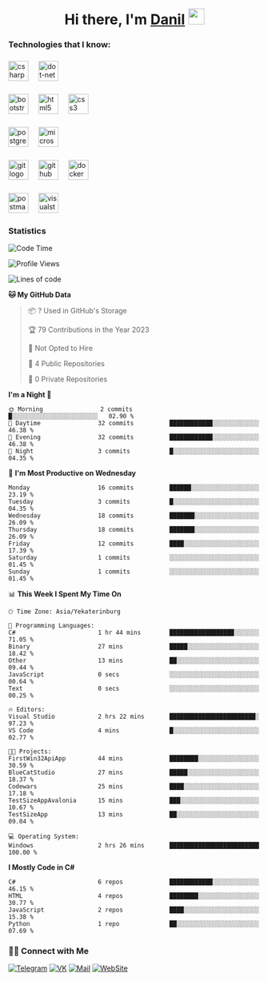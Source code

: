 <h1 align="center">Hi there, I'm <a href="https://vk.com/heindale" target="_blank">Danil</a> 
<img src="https://github.com/blackcater/blackcater/raw/main/images/Hi.gif" height="32"/></h1>

<h3 align="left">Technologies that I know:</h3>

###

<div align="left">
  <img src="https://img.shields.io/badge/C Sharp-239120?logo=csharp&logoColor=white&style=for-the-badge" height="40" alt="csharp logo"  />
  <img width="12" />
  <img src="https://img.shields.io/badge/.NET-512BD4?logo=dotnet&logoColor=white&style=for-the-badge" height="40" alt="dot-net logo"  />
  <img width="12" />
</div>

###

<div align="left">
  <img src="https://img.shields.io/badge/Bootstrap-7952B3?logo=bootstrap&logoColor=white&style=for-the-badge" height="40" alt="bootstrap logo"  />
  <img width="12" />
  <img src="https://img.shields.io/badge/HTML5-E34F26?logo=html5&logoColor=white&style=for-the-badge" height="40" alt="html5 logo"  />
  <img width="12" />
  <img src="https://img.shields.io/badge/CSS3-1572B6?logo=css3&logoColor=white&style=for-the-badge" height="40" alt="css3 logo"  />
</div>

###

<div align="left">
  <img src="https://img.shields.io/badge/PostgreSQL-4169E1?logo=postgresql&logoColor=white&style=for-the-badge" height="40" alt="postgresql logo"  />
  <img width="12" />
  <img src="https://img.shields.io/badge/Microsoft SQL Server-CC2927?logo=microsoftsqlserver&logoColor=white&style=for-the-badge" height="40" alt="microsoftsqlserver logo"  />
</div>

###

<div align="left">
  <img src="https://img.shields.io/badge/Git-F05032?logo=git&logoColor=white&style=for-the-badge" height="40" alt="git logo"  />
  <img width="12" />
  <img src="https://img.shields.io/badge/GitHub-181717?logo=github&logoColor=white&style=for-the-badge" height="40" alt="github logo"  />
  <img width="12" />
  <img src="https://img.shields.io/badge/Docker-2496ED?logo=docker&logoColor=white&style=for-the-badge" height="40" alt="docker logo"  />
</div>

###

<div align="left">
  <img src="https://img.shields.io/badge/Postman-FF6C37?logo=postman&logoColor=black&style=for-the-badge" height="40" alt="postman logo"  />
  <img width="12" />
  <img src="https://img.shields.io/badge/Visual Studio-5C2D91?logo=visualstudio&logoColor=white&style=for-the-badge" height="40" alt="visualstudio logo"  />
</div>

###

<h3 align="left">Statistics</h3>

<!--START_SECTION:waka-->
![Code Time](http://img.shields.io/badge/Code%20Time-44%20hrs%2031%20mins-blue)

![Profile Views](http://img.shields.io/badge/Profile%20Views-216-blue)

![Lines of code](https://img.shields.io/badge/From%20Hello%20World%20I%27ve%20Written-4.9%20thousand%20lines%20of%20code-blue)

**🐱 My GitHub Data** 

> 📦 ? Used in GitHub's Storage 
 > 
> 🏆 79 Contributions in the Year 2023
 > 
> 🚫 Not Opted to Hire
 > 
> 📜 4 Public Repositories 
 > 
> 🔑 0 Private Repositories 
 > 
**I'm a Night 🦉** 

```text
🌞 Morning                2 commits           █░░░░░░░░░░░░░░░░░░░░░░░░   02.90 % 
🌆 Daytime                32 commits          ████████████░░░░░░░░░░░░░   46.38 % 
🌃 Evening                32 commits          ████████████░░░░░░░░░░░░░   46.38 % 
🌙 Night                  3 commits           █░░░░░░░░░░░░░░░░░░░░░░░░   04.35 % 
```
📅 **I'm Most Productive on Wednesday** 

```text
Monday                   16 commits          ██████░░░░░░░░░░░░░░░░░░░   23.19 % 
Tuesday                  3 commits           █░░░░░░░░░░░░░░░░░░░░░░░░   04.35 % 
Wednesday                18 commits          ███████░░░░░░░░░░░░░░░░░░   26.09 % 
Thursday                 18 commits          ███████░░░░░░░░░░░░░░░░░░   26.09 % 
Friday                   12 commits          ████░░░░░░░░░░░░░░░░░░░░░   17.39 % 
Saturday                 1 commits           ░░░░░░░░░░░░░░░░░░░░░░░░░   01.45 % 
Sunday                   1 commits           ░░░░░░░░░░░░░░░░░░░░░░░░░   01.45 % 
```


📊 **This Week I Spent My Time On** 

```text
🕑︎ Time Zone: Asia/Yekaterinburg

💬 Programming Languages: 
C#                       1 hr 44 mins        ██████████████████░░░░░░░   71.05 % 
Binary                   27 mins             █████░░░░░░░░░░░░░░░░░░░░   18.42 % 
Other                    13 mins             ██░░░░░░░░░░░░░░░░░░░░░░░   09.44 % 
JavaScript               0 secs              ░░░░░░░░░░░░░░░░░░░░░░░░░   00.64 % 
Text                     0 secs              ░░░░░░░░░░░░░░░░░░░░░░░░░   00.25 % 

🔥 Editors: 
Visual Studio            2 hrs 22 mins       ████████████████████████░   97.23 % 
VS Code                  4 mins              █░░░░░░░░░░░░░░░░░░░░░░░░   02.77 % 

🐱‍💻 Projects: 
FirstWin32ApiApp         44 mins             ████████░░░░░░░░░░░░░░░░░   30.59 % 
BlueCatStudio            27 mins             █████░░░░░░░░░░░░░░░░░░░░   18.37 % 
Codewars                 25 mins             ████░░░░░░░░░░░░░░░░░░░░░   17.18 % 
TestSizeAppAvalonia      15 mins             ███░░░░░░░░░░░░░░░░░░░░░░   10.67 % 
TestSizeApp              13 mins             ██░░░░░░░░░░░░░░░░░░░░░░░   09.04 % 

💻 Operating System: 
Windows                  2 hrs 26 mins       █████████████████████████   100.00 % 
```

**I Mostly Code in C#** 

```text
C#                       6 repos             ████████████░░░░░░░░░░░░░   46.15 % 
HTML                     4 repos             ████████░░░░░░░░░░░░░░░░░   30.77 % 
JavaScript               2 repos             ████░░░░░░░░░░░░░░░░░░░░░   15.38 % 
Python                   1 repo              ██░░░░░░░░░░░░░░░░░░░░░░░   07.69 % 
```




<!--END_SECTION:waka-->

<h3> 🤝🏻 Connect with Me </h3>

[![Telegram](https://img.shields.io/badge/Telegram-2CA5E0?style=for-the-badge&logo=telegram&logoColor=white)](https://t.me/heindaledev)
[![VK](https://img.shields.io/badge/вконтакте-%232E87FB.svg?&style=for-the-badge&logo=vk&logoColor=white)](https://vk.com/heindale)
[![Mail](https://img.shields.io/badge/Email-red?&style=for-the-badge&logo=Mail.Ru)](mailto:example@ex.com)
[![WebSite](https://img.shields.io/badge/-website-green?style=for-the-badge)](http://heindale.is-a.dev/)
